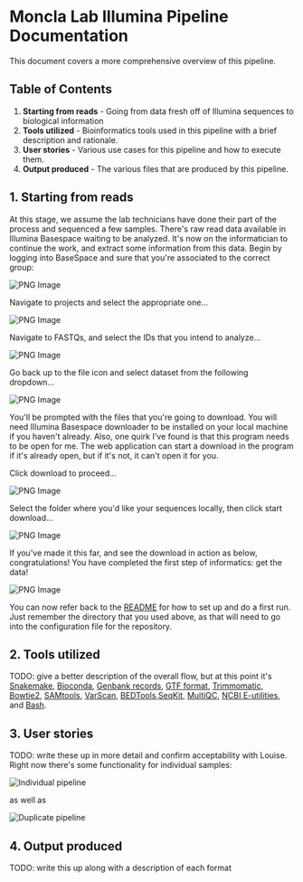 # Moncla Lab Illumina Pipeline Documentation

This document covers a more comprehensive overview of this pipeline.

## Table of Contents

1. **Starting from reads** - Going from data fresh off of Illumina sequences to biological information
2. **Tools utilized** - Bioinformatics tools used in this pipeline with a brief description and rationale.
3. **User stories** - Various use cases for this pipeline and how to execute them.
4. **Output produced** - The various files that are produced by this pipeline.

## 1. Starting from reads

At this stage, we assume the lab technicians have done their part of the process and sequenced a few samples. There's raw read data available in Illumina Basespace waiting to be analyzed. It's now on the informatician to continue the work, and extract some information from this data. Begin by logging into BaseSpace and sure that you're associated to the correct group:

![PNG Image](documentation/accessing-different-groups.png)

Navigate to projects and select the appropriate one...

![PNG Image](documentation/navigate-to-projects.png)

Navigate to FASTQs, and select the IDs that you intend to analyze...

![PNG Image](documentation/selecting-fastqs-for-download.png)

Go back up to the file icon and select dataset from the following dropdown...

![PNG Image](documentation/download-menu-dropdown.png)

You'll be prompted with the files that you're going to download. You will need Illumina Basespace downloader to be installed on your local machine if you haven't already. Also, one quirk I've found is that this program needs to be open for me. The web application can start a download in the program if it's already open, but if it's not, it can't open it for you.

Click download to proceed...

![PNG Image](documentation/downloading-from-basespace.png)

Select the folder where you'd like your sequences locally, then click start download...

![PNG Image](documentation/selecting-local-folder.png)

If you've made it this far, and see the download in action as below, congratulations! You have completed the first step of informatics: get the data!

![PNG Image](documentation/download-in-action.png)

You can now refer back to the [README](https://github.com/moncla-lab/illumina-pipeline/blob/main/README.md) for how to set up and do a first run. Just remember the directory that you used above, as that will need to go into the configuration file for the repository.

## 2. Tools utilized

TODO: give a better description of the overall flow, but at this point it's [Snakemake](https://snakemake.readthedocs.io/en/stable/), [Bioconda](https://bioconda.github.io/), [Genbank records](https://www.ncbi.nlm.nih.gov/genbank/samplerecord/), [GTF format](https://genome.ucsc.edu/FAQ/FAQformat.html#format4), [Trimmomatic](https://academic.oup.com/bioinformatics/article/30/15/2114/2390096), [Bowtie2](https://www.nature.com/articles/nmeth.1923), [SAMtools](https://academic.oup.com/bioinformatics/article/25/16/2078/204688), [VarScan](https://genome.cshlp.org/content/22/3/568.short), [BEDTools](https://academic.oup.com/bioinformatics/article/26/6/841/244688),[SeqKit](https://journals.plos.org/plosone/article?id=10.1371/journal.pone.0163962), [MultiQC](https://academic.oup.com/bioinformatics/article/32/19/3047/2196507), [NCBI E-utilities](https://www.ncbi.nlm.nih.gov/books/NBK25501/), and [Bash](https://www.gnu.org/software/bash/).

## 3. User stories

TODO: write these up in more detail and confirm acceptability with Louise. Right now there's some functionality for individual samples:

![Individual pipeline](documentation/individual-pipeline.svg)

as well as 

![Duplicate pipeline](documentation/duplicate-pipeline.svg)

## 4. Output produced

TODO: write this up along with a description of each format